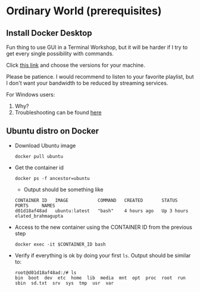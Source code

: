 # Ordinary World (prerequisites)

## Install Docker Desktop
Fun thing to use GUI in a Terminal Workshop, but it will be harder if I try to get every single possibility with commands.

Click [this link](https://www.docker.com/products/docker-desktop/) and choose the versions for your machine.

Please be patience. 
I would recommend to listen to your favorite playlist, but I don't want your bandwidth to be reduced by streaming services.

For Windows users:
1. Why?
2. Troubleshooting can be found [here](https://docs.docker.com/desktop/windows/troubleshoot/#virtualization)


## Ubuntu distro on Docker

- Download Ubuntu image 

  `docker pull ubuntu`
- Get the container id 

    `docker ps -f ancestor=ubuntu`
  - Output should be something like
  ```
  CONTAINER ID   IMAGE           COMMAND   CREATED       STATUS       PORTS     NAMES
  d01d18af48ad   ubuntu:latest   "bash"    4 hours ago   Up 3 hours             elated_brahmagupta
  ```
- Access to the new container using the CONTAINER ID from the previous step 

  `docker exec -it $CONTAINER_ID bash`
- Verify if everything is ok by doing your first `ls`. Output should be similar to:
    ```
    root@d01d18af48ad:/# ls
    bin  boot  dev  etc  home  lib  media  mnt  opt  proc  root  run  sbin  sd.txt  srv  sys  tmp  usr  var
    ```
